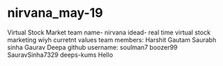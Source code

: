 # nirvana_may-19
Virtual Stock Market
team name- nirvana
idead- real time virtual stock marketing wiyh curretnt values
team members:
 Harshit Gautam
 Saurabh sinha
 Gaurav
 Deepa
github username:
 soulman7
 boozer99
 SauravSinha7329
 deeps-kums
 Hello
